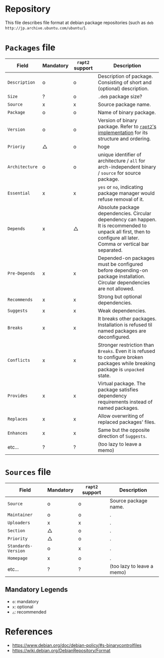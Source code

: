 # Repository

This file describes file format at debian package repositories (such as `deb http://jp.archive.ubuntu.com/ubuntu/`).

# `Packages` file

| Field | Mandatory | `rapt2` support | Description |
|-----|-----|-----|-----|
|`Description`|o|o|Description of package. Consisting of short and (optional) description.|
|`Size`|?|o|`.deb` package size?|
|`Source`|x|x|Source package name.|
|`Package`|o|o|Name of binary package.|
|`Version`|o|o|Version of binary package. Refer to [`rapt2`'s implementation](/src/package/version.rs) for its structure and ordering.|
|`Prioriy`|△|o|hoge|
|`Architecture`|o|o|unique identifier of architecture / `all` for arch-independent binary / `source` for source package.|
|`Essential`|x|x|`yes` or `no`, indicating package manager would refuse removal of it.|
|`Depends`|x|△|Absolute package dependencies. Circular dependency can happen. It is recommended to unpack all first, then to configure all later. Comma or vertical bar separated.|
|`Pre-Depends`|x|x|Depended-on packages must be configured before depending-on package installation. Circular dependencies are not allowed.|
|`Recommends`|x|x|Strong but optional dependencies.|
|`Suggests`|x|x|Weak dependencies.|
|`Breaks`|x|x|It breaks other packages. Installation is refused til named packages are deconfigured.|
|`Conflicts`|x|x|Stronger restriction than `Breaks`. Even it is refused to configure broken packages while breaking package is `unpacked` state.|
|`Provides`|x|x|Virtual package. The package satisfies dependency requirements instead of named packages.|
|`Replaces`|x|x|Allow overwriting of replaced packages' files.|
|`Enhances`|x|x|Same but the opposite direction of `Suggests`.|
|etc...|?|?|(too lazy to leave a memo)|


# `Sources` file

| Field | Mandatory | `rapt2` support | Description |
|-----|-----|-----|-----|
|`Source`|o|o|Source package name.|
|`Maintainer`|o|o|.|
|`Uploaders`|x|x|.|
|`Section`|△|o|.|
|`Priority`|△|o|.|
|`Standards-Version`|o|x|.|
|`Homepage`|x|o|.|
|etc...|?|?|(too lazy to leave a memo)|


## Mandatory Legends

- `o`: mandatory
- `x`: optional
- `△`: recommended

# References

- https://www.debian.org/doc/debian-policy/#s-binarycontrolfiles
- https://wiki.debian.org/DebianRepository/Format